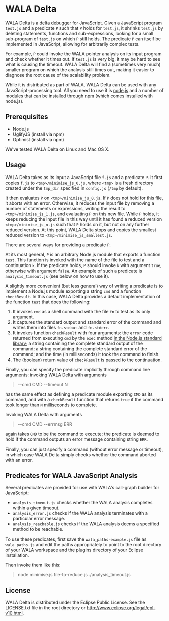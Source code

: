 WALA Delta
==========

WALA Delta is a [delta debugger](http://www.st.cs.uni-saarland.de/dd/) for JavaScript. Given a JavaScript program `test.js` and a predicate `P` such that `P` holds for `test.js`, it shrinks `test.js` by deleting statements, functions and sub-expressions, looking for a small sub-program of `test.js` on which `P` still holds. The predicate `P` can itself be implemented in JavaScript, allowing for arbitrarily complex tests.

For example, `P` could invoke the WALA pointer analysis on its input program and check whether it times out. If `test.js` is very big, it may be hard to see what is causing the timeout. WALA Delta will find a (sometimes very much) smaller program on which the analysis still times out, making it easier to diagnose the root cause of the scalability problem.

While it is distributed as part of WALA, WALA Delta can be used with any JavaScript-processing tool. All you need to use it is [node.js](http://nodejs.org/) and a number of modules that can be installed through [npm](http://npmjs.org/) (which comes installed with node.js).

Prerequisites
--------------
- Node.js
- UglifyJS (install via npm)
- Optimist (install via npm)

We've tested WALA Delta on Linux and Mac OS X.  

Usage
-----

WALA Delta takes as its input a JavaScript file `f.js` and a predicate `P`. It first copies `f.js` to `<tmp>/minimise_js_0.js`, where `<tmp>` is a fresh directory created under the `tmp_dir` specified in `config.js` (`/tmp` by default).

It then evaluates `P` on `<tmp>/minimise_js_0.js`. If `P` does not hold for this file, it aborts with an error. Otherwise, it reduces the input file by removing a number of statements or expressions, writing the result to `<tmp>/minimise_js_1.js`, and evaluating `P` on this new file. While `P` holds, it keeps reducing the input file in this way until it has found a reduced version `<tmp>/minimise_js_n.js` such that `P` holds on it, but not on any further reduced version. At this point, WALA Delta stops and copies the smallest reduced version to `<tmp>/minimise_js_smallest.js`.

There are several ways for providing a predicate `P`.

At its most general, `P` is an arbitrary Node.js module that exports a function `test`. This function is invoked with the name of the file to test and a continuation `k`. If the predicate holds, `P` should invoke `k` with argument `true`, otherwise with argument `false`. An example of such a predicate is `analysis_timeout.js` (see below on how to use it).

A slightly more convenient (but less general) way of writing a predicate is to implement a Node.js module exporting a string `cmd` and a function `checkResult`. In this case, WALA Delta provides a default implementation of the function `test` that does the following:

  1. It invokes `cmd` as a shell command with the file `fn` to test as its only argument.
  2. It captures the standard output and standard error of the command and writes them into files `fn.stdout` and `fn.stderr`.
  3. It invokes function `checkResult` with four arguments: the `error` code returned from executing `cmd` by the `exec` method [in the Node.js standard library](http://nodejs.org/api/child_process.html#child_process_child_process_exec_command_options_callback); a string containing the complete standard output of the command; a string containing the complete standard error of the command; and the time (in milliseconds) it took the command to finish.
  4. The (boolean) return value of `checkResult` is passed to the continuation.

Finally, you can specify the predicate implicitly through command line arguments: invoking WALA Delta with arguments

> --cmd CMD --timeout N

has the same effect as defining a predicate module exporting `CMD` as its command, and with a `checkResult` function that returns `true` if the command took longer than `N` milliseconds to complete.

Invoking WALA Delta with arguments

> --cmd CMD --errmsg ERR

again takes `CMD` to be the command to execute; the predicate is deemed to hold if the command outputs an error message containing string `ERR`.

Finally, you can just specify a command (without error message or timeout), in which case WALA Delta simply checks whether the command aborted with an error.

Predicates for WALA JavaScript Analysis
---------------------------------------

Several predicates are provided for use with WALA's call-graph builder for JavaScript:

* `analysis_timeout.js` checks whether the WALA analysis completes within a given timeout.
* `analysis_error.js` checks if the WALA analysis terminates with a particular error message.
* `analysis_reachable.js` checks if the WALA analysis deems a specified method to be reachable.

To use these predicates, first save the `wala_paths-example.js` file as `wala_paths.js` and edit the paths appropriately to point to the root directory of your WALA workspace and the plugins directory of your Eclipse installation.

Then invoke them like this:

> node minimise.js file-to-reduce.js ./analysis_timeout.js

License
-------

WALA Delta is distributed under the Eclipse Public License.  See the LICENSE.txt file in the root directory or <a href="http://www.eclipse.org/legal/epl-v10.html">http://www.eclipse.org/legal/epl-v10.html</a>.  
